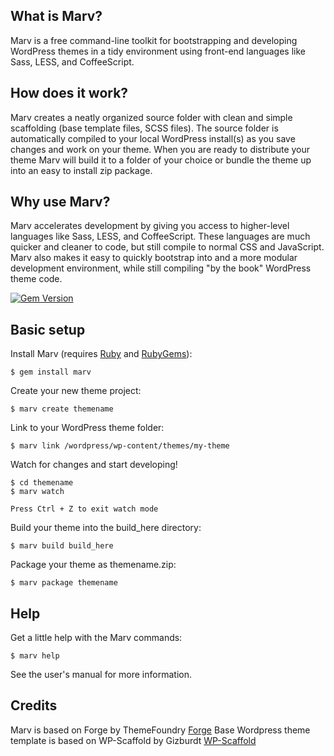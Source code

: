## What is Marv?

Marv is a free command-line toolkit for bootstrapping and developing WordPress themes in a tidy environment using front-end languages like Sass, LESS, and CoffeeScript.


## How does it work?

Marv creates a neatly organized source folder with clean and simple scaffolding (base template files, SCSS files). The source folder is automatically compiled to your local WordPress install(s) as you save changes and work on your theme. When you are ready to distribute your theme Marv will build it to a folder of your choice or bundle the theme up into an easy to install zip package.


## Why use Marv?

Marv accelerates development by giving you access to higher-level languages like Sass, LESS, and CoffeeScript. These languages are much quicker and cleaner to code, but still compile to normal CSS and JavaScript. Marv also makes it easy to quickly bootstrap into and a more modular development environment, while still compiling "by the book" WordPress theme code.

[![Gem Version](https://badge.fury.io/rb/marv.svg)](http://badge.fury.io/rb/marv)


## Basic setup

Install Marv (requires [Ruby](http://www.ruby-lang.org/) and [RubyGems](http://rubygems.org/)):

    $ gem install marv

Create your new theme project:

    $ marv create themename

Link to your WordPress theme folder:

    $ marv link /wordpress/wp-content/themes/my-theme

Watch for changes and start developing!

    $ cd themename
    $ marv watch

	Press Ctrl + Z to exit watch mode

Build your theme into the build_here directory:

    $ marv build build_here

Package your theme as themename.zip:

    $ marv package themename


## Help

Get a little help with the Marv commands:

    $ marv help


See the user's manual for more information.


## Credits

Marv is based on Forge by ThemeFoundry [Forge](https://github.com/thethemefoundry/forge)
Base Wordpress theme template is based on WP-Scaffold by Gizburdt [WP-Scaffold](https://github.com/gizburdt/wp-scaffold)